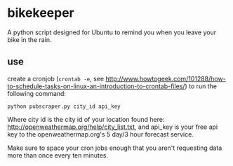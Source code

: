# bikekeeper
A python script designed for Ubuntu to remind you when you leave your bike in the rain.

## use
create a cronjob (`crontab -e`, see http://www.howtogeek.com/101288/how-to-schedule-tasks-on-linux-an-introduction-to-crontab-files/) to run the following command: 

`python pubscraper.py city_id api_key`

Where city id is the city id of your location found here: http://openweathermap.org/help/city_list.txt, and api_key is your free api key to the openweathermap.org's 5 day/3 hour forecast service.

Make sure to space your cron jobs enough that you aren't requesting data more than once every ten minutes.
